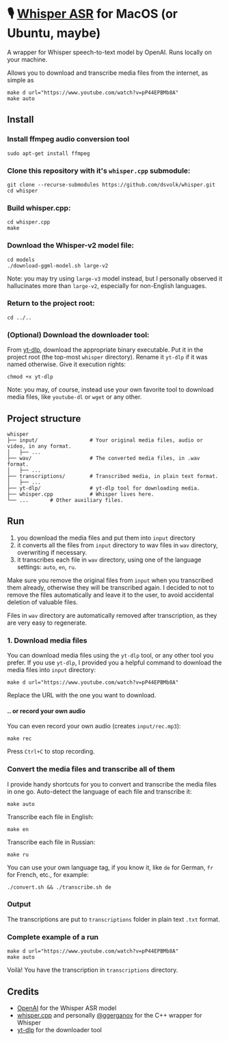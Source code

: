 # 🎙 [Whisper ASR](https://openai.com/research/whisper) for MacOS (or Ubuntu, maybe)
A wrapper for Whisper speech-to-text model by OpenAI. Runs locally on your machine.

Allows you to download and transcribe media files from the internet, as simple as
```
make d url="https://www.youtube.com/watch?v=pP44EPBMb8A"
make auto
```

## Install
### Install ffmpeg audio conversion tool
```
sudo apt-get install ffmpeg
```

### Clone this repository with it's `whisper.cpp` submodule:
```
git clone --recurse-submodules https://github.com/dsvolk/whisper.git
cd whisper
```

### Build whisper.cpp:
```
cd whisper.cpp
make
```

### Download the Whisper-v2 model file:
```
cd models
./download-ggml-model.sh large-v2
```

Note: you may try using `large-v3` model instead, but I personally observed it hallucinates more than `large-v2`, especially for non-English languages.

### Return to the project root:
```
cd ../..
```

### (Optional) Download the downloader tool:
From [yt-dlp](https://github.com/yt-dlp/yt-dlp?tab=readme-ov-file#recommended), download the appropriate binary executable. Put it in the project root (the top-most `whisper` directory). Rename it `yt-dlp` if it was named otherwise. Give it execution rights:
```
chmod +x yt-dlp
```

Note: you may, of course, instead use your own favorite tool to download media files, like `youtube-dl` or `wget` or any other.

## Project structure
```
whisper
├── input/                 # Your original media files, audio or video, in any format.
│   ├── ...            
├── wav/                   # The converted media files, in .wav format.
│   ├── ...                
├── transcriptions/        # Transcribed media, in plain text format.
│   ├── ...                
├── yt-dlp/                # yt-dlp tool for downloading media.
├── whisper.cpp            # Whisper lives here.
└── ...       # Other auxiliary files.
```

## Run
1. you download the media files and put them into `input` directory
2. it converts all the files from `input` directory to wav files in `wav` directory, overwriting if necessary. 
3. it transcribes each file in `wav` directory, using one of the language settings: `auto`, `en`, `ru`. 

Make sure you remove the original files from `input` when you transcribed them already, otherwise they will be transcribed again. I decided to not to remove the files automatically and leave it to the user, to avoid accidental deletion of valuable files.

Files in `wav` directory are automatically removed after transcription, as they are very easy to regenerate.

### 1. Download media files
You can download media files using the `yt-dlp` tool, or any other tool you prefer. If you use `yt-dlp`, I provided you a helpful command to download the media files into `input` directory:
```
make d url="https://www.youtube.com/watch?v=pP44EPBMb8A"
```
Replace the URL with the one you want to download.

#### .. or record your own audio
You can even record your own audio (creates `input/rec.mp3`):
```
make rec
```
Press `Ctrl+C` to stop recording.

### Convert the media files and transcribe all of them
I provide handy shortcuts for you to convert and transcribe the media files in one go.
Auto-detect the language of each file and transcribe it:
```
make auto
```

Transcribe each file in English:
```
make en
```

Transcribe each file in Russian:
```
make ru
```

You can use your own language tag, if you know it, like `de` for German, `fr` for French, etc., for example:
```
./convert.sh && ./transcribe.sh de
```

### Output
The transcriptions are put to `transcriptions` folder in plain text `.txt` format.

### Complete example of a run
```
make d url="https://www.youtube.com/watch?v=pP44EPBMb8A"
make auto
```
Voilà! You have the transcription in `transcriptions` directory.

## Credits
- [OpenAI](https://openai.com/research/whisper) for the Whisper ASR model
- [whisper.cpp](https://github.com/ggerganov/whisper.cpp) and personally [@ggerganov](https://github.com/ggerganov) for the C++ wrapper for Whisper
- [yt-dlp](https://github.com/yt-dlp/yt-dlp?) for the downloader tool
